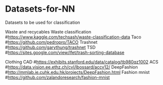 # Datasets-for-NN
Datasets to be used for classification

Waste and recycables
Waste classification #https://www.kaggle.com/techsash/waste-classification-data
Taco #https://github.com/pedropro/TACO
Trashnet #https://github.com/garythung/trashnet
TSD #https://sites.google.com/view/lfet/trash-sorting-database

Clothing
CAD #https://exhibits.stanford.edu/data/catalog/tb980qz1002
ACS #https://data.vision.ee.ethz.ch/cvl/lbossard/accv12/
DeepFashion #http://mmlab.ie.cuhk.edu.hk/projects/DeepFashion.html
Fashion mnist #https://github.com/zalandoresearch/fashion-mnist

